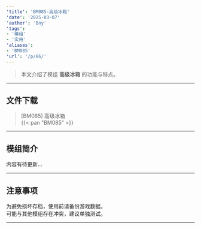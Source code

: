 ```yaml
---
'title': 'BM085-高级冰箱'
'date': '2025-03-07'
'author': 'Bny'
'tags':
- '模组'
- '实用'
'aliases':
- 'BM085'
'url': '/p/86/'
---
```


> 本文介绍了模组 **高级冰箱** 的功能与特点。

---

## 文件下载

> [BM085] 高级冰箱  
{{< pan "BM085" >}}  

---

## 模组简介

>  
内容有待更新...  

---

## 注意事项

>  
为避免损坏存档，使用前请备份游戏数据。  
可能与其他模组存在冲突，建议单独测试。  

---

